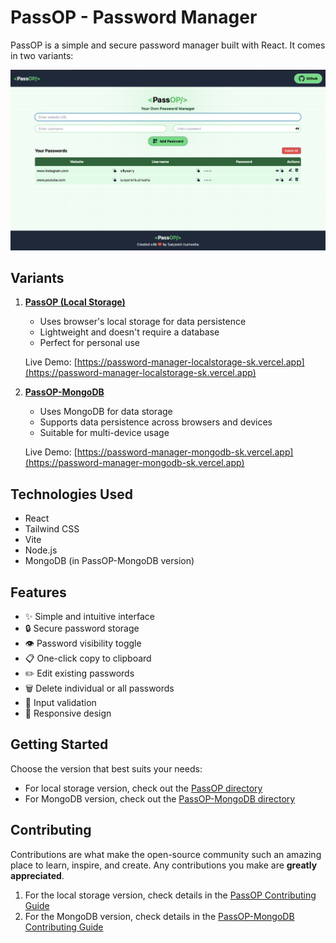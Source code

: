 # PassOP - Password Manager
PassOP is a simple and secure password manager built with React. It comes in two variants:

![PassOP](./PassOP.png)


## Variants
1. **[PassOP (Local Storage)](https://github.com/suryanshkushwaha/react-vite-Password-Manager/tree/main/passop)**
   - Uses browser's local storage for data persistence
   - Lightweight and doesn't require a database
   - Perfect for personal use
     
   Live Demo: [https://password-manager-localstorage-sk.vercel.app](https://password-manager-localstorage-sk.vercel.app)

2. **[PassOP-MongoDB](https://github.com/suryanshkushwaha/react-vite-Password-Manager/tree/main/passop-mongodb)**
   - Uses MongoDB for data storage
   - Supports data persistence across browsers and devices
   - Suitable for multi-device usage
     
   Live Demo: [https://password-manager-mongodb-sk.vercel.app](https://password-manager-mongodb-sk.vercel.app)

## Technologies Used
- React
- Tailwind CSS
- Vite
- Node.js
- MongoDB (in PassOP-MongoDB version)

## Features
- ✨ Simple and intuitive interface
- 🔒 Secure password storage
- 👁️ Password visibility toggle
- 📋 One-click copy to clipboard
- ✏️ Edit existing passwords
- 🗑️ Delete individual or all passwords
- 🎯 Input validation
- 📱 Responsive design

## Getting Started
Choose the version that best suits your needs:
- For local storage version, check out the [PassOP directory](./passop/README.md)
- For MongoDB version, check out the [PassOP-MongoDB directory](./passop-mongodb/README.md)

## Contributing
Contributions are what make the open-source community such an amazing place to learn, inspire, and create. Any contributions you make are **greatly appreciated**.

1. For the local storage version, check details in the [PassOP Contributing Guide](./passop/README.md#contributing)
2. For the MongoDB version, check details in the [PassOP-MongoDB Contributing Guide](./passop-mongodb/README.md#contributing)
